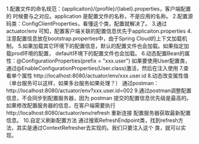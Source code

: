 1.配置文件的命名规范：{applicaiton}/{profile}/{label}.properties，客户端配置的
时候要与之对应。application 是配置文件的名称，不是应用的名称。
2.配置源码类：ConfigClientProperties，看懂这个类，配置就解决了。
3.通过actuator/env 可知，配置客户端关联的配置信息优先于applicaiton.properties
4.注意配置信息放在bootstrap.properties中，由于Spring Cloud的上下文加载机制。
5.如果加载其它环境下的配置信息，默认的配置文件也会加载。如果指定加载prod环境的配置，
default环境下的配置文件也会加载。
6.动态配置Bean的属性：@ConfigurationProperties(prefix = "xxx.user")
如果要使用User配置类，通过@EnableConfigurationProperties(User.class)激活，然后在注入使用
7.查看单个属性
http://localhost:8080/actuator/env/xxx.user.id
8.动态改变属性值（单台服务可以这样，如果多台服务如果处理？）
通过postman：http://localhost:8080/actuator/env?xxx.user.id=002
9.通过postman调整配置信息，不会同步到配置服务器，因为 postman 提交的配置信息优先级是最高的。
如果修改配置服务器的信息，在客户端需要执行http://localhost:8080/actuator/env/refresh 重新连接
配置服务器获取最新配置信息。
10.自定义刷新配置方法
通过搜索RefreshEndpoint类，找到refresh方法，其实是通过ContextRefresher去实现的。我们只要注入这个
类，就可以实现。

